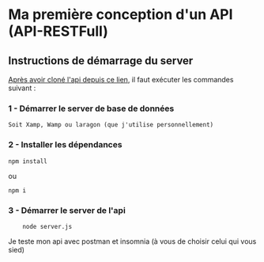 # Ma première conception d'un API (API-RESTFull)

## Instructions de démarrage du server

 [Après avoir cloné l'api depuis ce lien](https://github.com/karl011/api-rest.git), il faut exécuter les commandes suivant : 

### 1 - Démarrer le server de base de données
    Soit Xamp, Wamp ou laragon (que j'utilise personnellement)

### 2 - Installer les dépendances

```
npm install
```
ou

```
npm i
```
### 3 - Démarrer le server de l'api

```
    node server.js
```

Je teste mon api avec postman et insomnia (à vous de choisir celui qui vous sied)